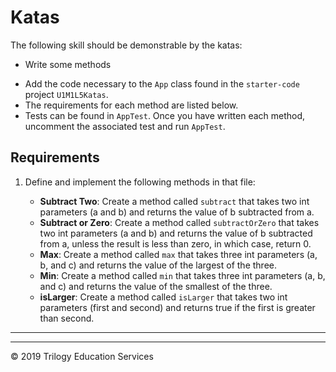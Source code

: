 # Katas

The following skill should be demonstrable by the katas:
* Write some methods

- Add the code necessary to the `App` class found in the `starter-code` project `U1M1L5Katas`.
- The requirements for each method are listed below.
- Tests can be found in `AppTest`. Once you have written each method, uncomment the associated test and run `AppTest`.

## Requirements

1. Define and implement the following methods in that file:

    - **Subtract Two**: Create a method called `subtract` that takes two int parameters (a and b) and returns the value of b subtracted from a.
    - **Subtract or Zero**: Create a method called `subtractOrZero` that takes two int parameters (a and b) and returns the value of b subtracted from a, unless the result is less than zero, in which case, return 0.
    - **Max**: Create a method called `max` that takes three int parameters (a, b, and c) and returns the value of the largest of the three.
    - **Min**: Create a method called `min` that takes three int parameters (a, b, and c) and returns the value of the smallest of the three.
    - **isLarger**: Create a method called `isLarger` that takes two int parameters (first and second) and returns true if the first is greater than second.

---

---

© 2019 Trilogy Education Services
